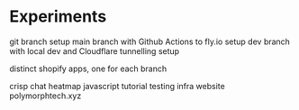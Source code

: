 # Experiments

git branch setup
main branch with Github Actions to fly.io setup
dev branch with local dev and Cloudflare tunnelling setup

distinct shopify apps, one for each branch

crisp chat
heatmap
javascript tutorial
testing infra
website polymorphtech.xyz
